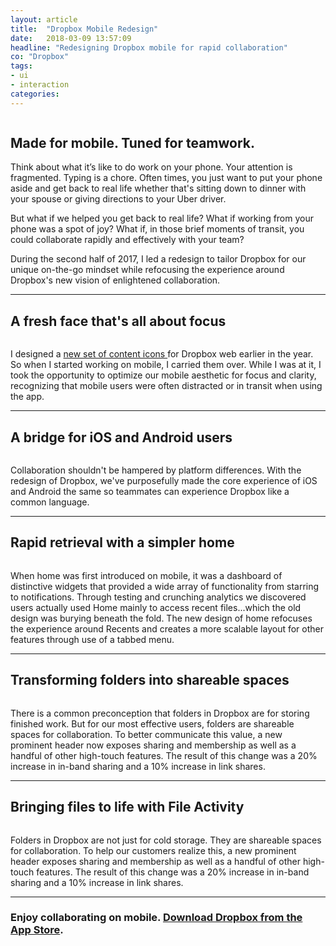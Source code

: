 ```yaml
---
layout: article
title:  "Dropbox Mobile Redesign"
date:   2018-03-09 13:57:09
headline: "Redesigning Dropbox mobile for rapid collaboration"
co: "Dropbox"
tags:
- ui
- interaction
categories:
---
```



<figure>
<img class="lazy" data-original="{{edchao.github.io}}/assets/img_dbxmobile_home.jpg" />
</figure>

<!--more-->

## Made for mobile. Tuned for teamwork.


Think about what it’s like to do work on your phone. Your attention is fragmented. Typing is a chore. Often times, you just want to put your phone aside and get back to real life whether that's sitting down to dinner with your spouse or giving directions to your Uber driver.

But what if we helped you get back to real life? What if working from your phone was a spot of joy?  What if, in those brief moments of transit, you could collaborate rapidly and effectively with your team?

During the second half of 2017, I led a redesign to tailor Dropbox for our unique on-the-go mindset while refocusing the experience around Dropbox's new vision of enlightened collaboration.

---

## A fresh face that's all about focus

<figure>
<img class="lazy" data-original="{{edchao.github.io}}/assets/img_dbxmobile_visuals.jpg" />
</figure>

I designed a <a href="https://dribbble.com/shots/3831139-Dropbox-Content-Icons"> new set of content icons </a>for Dropbox web earlier in the year. So when I started working on mobile, I carried them over. While I was at it, I took the opportunity to optimize our mobile aesthetic for focus and clarity, recognizing that mobile users were often distracted or in transit when using the app.


---


## A bridge for iOS and Android users

<figure>
<img class="lazy" data-original="{{edchao.github.io}}/assets/img_dbxmobile_OS.jpg" />
</figure>

Collaboration shouldn't be hampered by platform differences. With the redesign of Dropbox, we've purposefully made the core experience of iOS and Android the same so teammates can experience Dropbox like a common language.


---


## Rapid retrieval with a simpler home

<figure>
<img class="lazy" data-original="{{edchao.github.io}}/assets/img_dbxmobile_homer.jpg" />
</figure>

When home was first introduced on mobile, it was a dashboard of distinctive widgets that provided a wide array of functionality from starring to notifications. Through testing and crunching analytics we discovered users actually used Home mainly to access recent files...which the old design was burying beneath the fold. The new design of home refocuses the experience around Recents and creates a more scalable layout for other features through use of a tabbed menu.


---

## Transforming folders into shareable spaces

<figure>
<img class="lazy" data-original="{{edchao.github.io}}/assets/img_dbxmobile_folders.jpg" />
</figure>

There is a common preconception that folders in Dropbox are for storing finished work. But for our most effective users, folders are shareable spaces for collaboration. To better communicate this value, a new prominent header now exposes sharing and membership as well as a handful of other high-touch features. The result of this change was a 20% increase in in-band sharing and a 10% increase in link shares.

---


## Bringing files to life with File Activity

<figure>
<img class="lazy" data-original="{{edchao.github.io}}/assets/img_dbxmobile_folders.jpg" />
</figure>

Folders in Dropbox are not just for cold storage. They are shareable spaces for collaboration. To help our customers realize this, a new prominent header exposes sharing and membership as well as a handful of other high-touch features. The result of this change was a 20% increase in in-band sharing and a 10% increase in link shares.

---

### Enjoy collaborating on mobile. <a href="https://itunes.apple.com/us/app/dropbox/id327630330?mt=8">Download Dropbox from the App Store</a>.
